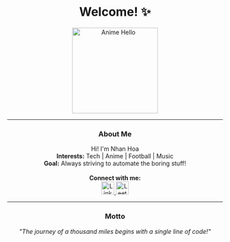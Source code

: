 <h1 align="center"> Welcome! ✨</h1>
<p align="center">
  <img src="https://media.giphy.com/media/TF9z8Id4LJru8/giphy.gif" alt="Anime Hello" width="200">
</p>

---

<h3 align="center"> About Me </h3>
<p align="center">
   Hi! I'm Nhan Hoa <br>
   <b>Interests:</b> Tech | Anime | Football | Music <br>
   <b>Goal:</b> Always striving to automate the boring stuff! <br><br>
   <b>Connect with me:</b> <br>
  <a href="https://linkedin.com/in/hoacn" target="_blank">
    <img src="https://raw.githubusercontent.com/rahuldkjain/github-profile-readme-generator/master/src/images/icons/Social/linked-in-alt.svg" alt="LinkedIn" height="30" />
  </a>
  <a href="https://www.leetcode.com/hoacn" target="_blank">
    <img src="https://raw.githubusercontent.com/rahuldkjain/github-profile-readme-generator/master/src/images/icons/Social/leet-code.svg" alt="LeetCode" height="30" />
  </a>
</p>

---


<h3 align="center"> Motto </h3>
<p align="center">
  <em>"The journey of a thousand miles begins with a single line of code!"</em>
</p>
